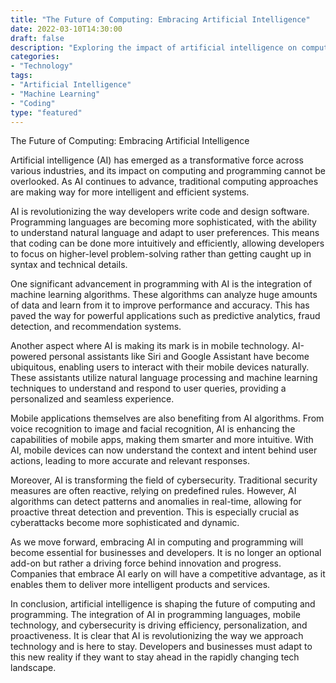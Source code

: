 ```yaml
--- 
title: "The Future of Computing: Embracing Artificial Intelligence"
date: 2022-03-10T14:30:00
draft: false
description: "Exploring the impact of artificial intelligence on computing and programming"
categories: 
- "Technology"
tags: 
- "Artificial Intelligence"
- "Machine Learning"
- "Coding"
type: "featured"
--- 
```


The Future of Computing: Embracing Artificial Intelligence

Artificial intelligence (AI) has emerged as a transformative force across various industries, and its impact on computing and programming cannot be overlooked. As AI continues to advance, traditional computing approaches are making way for more intelligent and efficient systems.

AI is revolutionizing the way developers write code and design software. Programming languages are becoming more sophisticated, with the ability to understand natural language and adapt to user preferences. This means that coding can be done more intuitively and efficiently, allowing developers to focus on higher-level problem-solving rather than getting caught up in syntax and technical details.

One significant advancement in programming with AI is the integration of machine learning algorithms. These algorithms can analyze huge amounts of data and learn from it to improve performance and accuracy. This has paved the way for powerful applications such as predictive analytics, fraud detection, and recommendation systems.

Another aspect where AI is making its mark is in mobile technology. AI-powered personal assistants like Siri and Google Assistant have become ubiquitous, enabling users to interact with their mobile devices naturally. These assistants utilize natural language processing and machine learning techniques to understand and respond to user queries, providing a personalized and seamless experience.

Mobile applications themselves are also benefiting from AI algorithms. From voice recognition to image and facial recognition, AI is enhancing the capabilities of mobile apps, making them smarter and more intuitive. With AI, mobile devices can now understand the context and intent behind user actions, leading to more accurate and relevant responses.

Moreover, AI is transforming the field of cybersecurity. Traditional security measures are often reactive, relying on predefined rules. However, AI algorithms can detect patterns and anomalies in real-time, allowing for proactive threat detection and prevention. This is especially crucial as cyberattacks become more sophisticated and dynamic.

As we move forward, embracing AI in computing and programming will become essential for businesses and developers. It is no longer an optional add-on but rather a driving force behind innovation and progress. Companies that embrace AI early on will have a competitive advantage, as it enables them to deliver more intelligent products and services.

In conclusion, artificial intelligence is shaping the future of computing and programming. The integration of AI in programming languages, mobile technology, and cybersecurity is driving efficiency, personalization, and proactiveness. It is clear that AI is revolutionizing the way we approach technology and is here to stay. Developers and businesses must adapt to this new reality if they want to stay ahead in the rapidly changing tech landscape.
